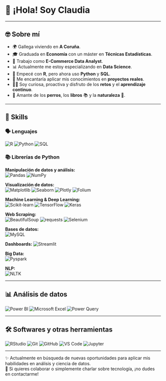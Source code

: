 # 👋 ¡Hola! Soy Claudia

---
## 🤓 Sobre mí

- 🌍 Gallega viviendo en **A Coruña**.
- 🎓 Graduada en **Economía** con un máster en **Técnicas Estadísticas**.
- 💼 Trabajo como **E-Commerce Data Analyst**.
- 📊 Actualmente me estoy especializando en **Data Science**.
- 🧪 Empecé con **R**, pero ahora uso **Python** y **SQL**.
- 🎯 Me encantaría aplicar mis conocimientos en **proyectos reales**.
- 👋🏻 Soy curiosa, proactiva y disfruto de los **retos** y el **aprendizaje continuo**.
- 🐶 Amante de los **perros**, los **libros** 📚 y la **naturaleza** 🌿.

---

## 🧠 Skills

### 🗣 Lenguajes
![R](https://img.shields.io/badge/-R-276DC3?logo=r&logoColor=white)
![Python](https://img.shields.io/badge/-Python-3776AB?logo=python&logoColor=white)
![SQL](https://img.shields.io/badge/-SQL-4479A1?logo=mysql&logoColor=white)

### 📚 Librerías de Python

**Manipulación de datos y análisis:**  
![Pandas](https://img.shields.io/badge/-Pandas-150458?logo=pandas&logoColor=white)
![NumPy](https://img.shields.io/badge/-NumPy-013243?logo=numpy&logoColor=white)

**Visualización de datos:**  
![Matplotlib](https://img.shields.io/badge/-Matplotlib-11557C?logo=matplotlib)
![Seaborn](https://img.shields.io/badge/-Seaborn-9A1F63)
![Plotly](https://img.shields.io/badge/-Plotly-3F4F75?logo=plotly)
![Folium](https://img.shields.io/badge/-Folium-77B829)

**Machine Learning & Deep Learning:**  
![Scikit-learn](https://img.shields.io/badge/-Scikit_learn-F7931E?logo=scikit-learn&logoColor=white)
![TensorFlow](https://img.shields.io/badge/-TensorFlow-FF6F00?logo=tensorflow)
![Keras](https://img.shields.io/badge/-Keras-D00000?logo=keras)

**Web Scraping:**  
![BeautifulSoup](https://img.shields.io/badge/-BeautifulSoup-8BBF9F)
![requests](https://img.shields.io/badge/-requests-005571)
![Selenium](https://img.shields.io/badge/-Selenium-43B02A?logo=selenium&logoColor=white)

**Bases de datos:**  
![MySQL](https://img.shields.io/badge/-MySQL-4479A1?logo=mysql)

**Dashboards:** 
![Streamlit](https://img.shields.io/badge/-Streamlit-FF4B4B?logo=streamlit&logoColor=white)

**Big Data:**  
![Pyspark](https://img.shields.io/badge/-Pyspark-E25A1C)

**NLP:**  
![NLTK](https://img.shields.io/badge/-NLTK-4B8BBE)

---
## 📊 Análisis de datos
![Power BI](https://img.shields.io/badge/-Power%20BI-F2C811?logo=powerbi&logoColor=black)
![Microsoft Excel](https://img.shields.io/badge/-Excel-217346?logo=microsoft-excel&logoColor=white)
![Power Query](https://img.shields.io/badge/-Power%20Query-31752F?logo=microsoft&logoColor=white)

---
## 🛠 Softwares y otras herramientas

![RStudio](https://img.shields.io/badge/-RStudio-75AADB?logo=rstudio&logoColor=white)
![Git](https://img.shields.io/badge/-Git-F05032?logo=git&logoColor=white)
![GitHub](https://img.shields.io/badge/-GitHub-181717?logo=github)
![VS Code](https://img.shields.io/badge/-VS%20Code-007ACC?logo=visual-studio-code)
![Jupyter](https://img.shields.io/badge/-Jupyter-F37626?logo=jupyter&logoColor=white)

---

✨ Actualmente en búsqueda de nuevas oportunidades para aplicar mis habilidades en análisis y ciencia de datos.  
🚀 Si quieres colaborar o simplemente charlar sobre tecnología, ¡no dudes en contactarme!


